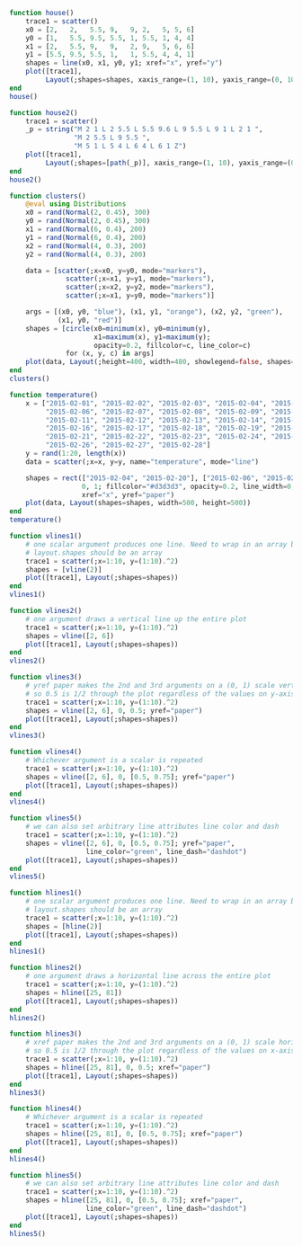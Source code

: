 ```julia
function house()
    trace1 = scatter()
    x0 = [2,   2,   5.5, 9,   9, 2,   5, 5, 6]
    y0 = [1,   5.5, 9.5, 5.5, 1, 5.5, 1, 4, 4]
    x1 = [2,   5.5, 9,   9,   2, 9,   5, 6, 6]
    y1 = [5.5, 9.5, 5.5, 1,   1, 5.5, 4, 4, 1]
    shapes = line(x0, x1, y0, y1; xref="x", yref="y")
    plot([trace1],
         Layout(;shapes=shapes, xaxis_range=(1, 10), yaxis_range=(0, 10)))
end
house()
```


<div id="4edd2360-82f8-445b-8f62-d67de8fa699d" class="plotly-graph-div"></div>

<script>
    window.PLOTLYENV=window.PLOTLYENV || {};
    window.PLOTLYENV.BASE_URL="https://plot.ly";
    Plotly.newPlot('4edd2360-82f8-445b-8f62-d67de8fa699d', [{"type":"scatter"}],
               {"yaxis":{"range":[0,10]},"xaxis":{"range":[1,10]},"margin":{"r":0,"l":0,"b":0,"t":10},"shapes":[{"x0":2.0,"x1":2.0,"y0":1.0,"type":"line","y1":5.5,"xref":"x","yref":"y"},{"x0":2.0,"x1":5.5,"y0":5.5,"type":"line","y1":9.5,"xref":"x","yref":"y"},{"x0":5.5,"x1":9.0,"y0":9.5,"type":"line","y1":5.5,"xref":"x","yref":"y"},{"x0":9.0,"x1":9.0,"y0":5.5,"type":"line","y1":1.0,"xref":"x","yref":"y"},{"x0":9.0,"x1":2.0,"y0":1.0,"type":"line","y1":1.0,"xref":"x","yref":"y"},{"x0":2.0,"x1":9.0,"y0":5.5,"type":"line","y1":5.5,"xref":"x","yref":"y"},{"x0":5.0,"x1":5.0,"y0":1.0,"type":"line","y1":4.0,"xref":"x","yref":"y"},{"x0":5.0,"x1":6.0,"y0":4.0,"type":"line","y1":4.0,"xref":"x","yref":"y"},{"x0":6.0,"x1":6.0,"y0":4.0,"type":"line","y1":1.0,"xref":"x","yref":"y"}]}, {showLink: false});

 </script>



```julia
function house2()
    trace1 = scatter()
    _p = string("M 2 1 L 2 5.5 L 5.5 9.6 L 9 5.5 L 9 1 L 2 1 ",
                "M 2 5.5 L 9 5.5 ",
                "M 5 1 L 5 4 L 6 4 L 6 1 Z")
    plot([trace1],
         Layout(;shapes=[path(_p)], xaxis_range=(1, 10), yaxis_range=(0, 10)))
end
house2()
```


<div id="d158ec2e-f5ed-429f-a91a-977b51d59f3e" class="plotly-graph-div"></div>

<script>
    window.PLOTLYENV=window.PLOTLYENV || {};
    window.PLOTLYENV.BASE_URL="https://plot.ly";
    Plotly.newPlot('d158ec2e-f5ed-429f-a91a-977b51d59f3e', [{"type":"scatter"}],
               {"yaxis":{"range":[0,10]},"xaxis":{"range":[1,10]},"margin":{"r":0,"l":0,"b":0,"t":10},"shapes":[{"type":"path","path":"M 2 1 L 2 5.5 L 5.5 9.6 L 9 5.5 L 9 1 L 2 1 M 2 5.5 L 9 5.5 M 5 1 L 5 4 L 6 4 L 6 1 Z"}]}, {showLink: false});

 </script>



```julia
function clusters()
    @eval using Distributions
    x0 = rand(Normal(2, 0.45), 300)
    y0 = rand(Normal(2, 0.45), 300)
    x1 = rand(Normal(6, 0.4), 200)
    y1 = rand(Normal(6, 0.4), 200)
    x2 = rand(Normal(4, 0.3), 200)
    y2 = rand(Normal(4, 0.3), 200)

    data = [scatter(;x=x0, y=y0, mode="markers"),
              scatter(;x=x1, y=y1, mode="markers"),
              scatter(;x=x2, y=y2, mode="markers"),
              scatter(;x=x1, y=y0, mode="markers")]

    args = [(x0, y0, "blue"), (x1, y1, "orange"), (x2, y2, "green"),
            (x1, y0, "red")]
    shapes = [circle(x0=minimum(x), y0=minimum(y),
                     x1=maximum(x), y1=maximum(y);
                     opacity=0.2, fillcolor=c, line_color=c)
              for (x, y, c) in args]
    plot(data, Layout(;height=400, width=480, showlegend=false, shapes=shapes))
end
clusters()
```


<div id="3f858322-e4f1-42f6-ab86-eda43baf44ed" class="plotly-graph-div"></div>

<script>
    window.PLOTLYENV=window.PLOTLYENV || {};
    window.PLOTLYENV.BASE_URL="https://plot.ly";
    Plotly.newPlot('3f858322-e4f1-42f6-ab86-eda43baf44ed', [{"y":[2.138286040570616,2.4070210362514604,1.2864110083085643,2.4495788705614157,2.16176583172369,2.586563595508996,2.098118919585142,2.5721369622883956,0.9879662808043912,1.8841546303916543,2.1309249836423843,1.618742538275821,1.899141688086465,2.106993114383026,1.7478292527163029,2.843933616864956,1.9569786808267755,1.7454416904011372,2.354755127308577,2.3367057521903978,1.9661848036948384,1.2765071668823542,1.7556725697397249,1.3760437351744326,2.414797076432865,2.105415039828797,2.370148239376076,1.5287797339732176,1.0632117169993405,2.6277491449022827,1.9761468810125868,1.9439849491260228,1.714417065525829,2.1206772331519983,2.076880178636327,2.728825300675741,2.202909907945144,2.4482282558414057,2.414512436816858,1.70204032567701,2.5920172263538723,2.135193705739515,2.2862330724441415,1.9947443388769035,2.100260873431079,2.2439967133648744,2.1326911698055797,2.1257012694980917,0.7333320442929432,2.5611452618532082,2.1735257635337453,1.7346576941654406,1.7893999035367947,1.6411593841039687,1.9897828782652602,1.7151911444379446,1.942558268062846,2.1980450819186035,1.7753354997396837,1.4410154253072913,2.51127697938816,2.1822108208848454,2.1771262023380413,2.4842430909034605,1.4365903694376299,3.5390748835790395,1.9238714735025542,2.0158351098270693,1.7972532058780357,1.9720931754699143,2.587126065976523,1.6102992274377281,2.405315093998162,2.4707708647666675,2.1571461641206016,3.161305461818121,1.989233587489116,2.7593708683710276,2.714676665826359,1.8399467982957038,2.0536531249944576,2.133994826925703,2.1883355477488844,1.4946178963380197,1.7290669797567593,1.5883530512864068,2.0497365051014773,1.6790034836971655,2.26406394382745,2.389486931321965,1.8802944229363976,2.892110764566996,2.505155705599666,2.3305016109841707,2.1160669521687385,1.9418369212863336,1.3741855043994686,1.4290371774346737,1.511291134120985,1.8787259949341628,1.9371272994926592,1.7008835154083064,2.272542404774962,1.6299237791152121,1.2996148828707201,1.9909688235753507,2.5395022042533597,1.8601405775904447,2.2004216379278763,2.0868123175229307,1.2589336991426148,2.26788661011074,1.5499501141238519,3.119134996253642,1.8244384692854205,2.340745156719517,2.1975561462452275,2.4146467604071846,2.2353275121420424,1.7272265104337916,2.6712951073439526,2.62102661657536,1.611912325248404,1.7763993086747183,2.436030490052034,1.7814066274007716,1.6629369730734171,1.9561028728903451,2.4111952946684347,2.8383778131051187,2.7095747535533157,1.79031837828704,2.105145411141432,1.9050778962208705,2.072873426804938,1.89947684121596,1.6495835486682895,1.8795691220237178,2.267512345572353,2.2900178405005964,2.570808677858933,1.3076295266294626,1.4800057433271117,1.9452037767592516,2.1521993471583163,1.7945295041262748,2.036005038621057,1.6871152630591855,2.5529100337451855,2.0435160220388897,1.6466552397788226,2.1641106925206137,1.7663464770909516,2.5729584264239396,1.9701882462964913,1.8244394402425799,1.7865576675614068,1.9870953506570797,1.5386947150636328,1.4891632380439757,2.6425253264099107,1.9020229024816493,2.1287912489834087,2.554389306668602,1.7665987419259115,2.564509140351923,1.7679045457894575,2.5599786244848657,2.6488653222759875,1.6190551644061868,2.660218162445367,1.777620010683857,2.548542158800495,1.4647806749754713,2.7045361683460163,1.1036785431043492,1.8570679854411387,2.2532587399364568,2.742424929945102,2.047917701973601,3.204119837895924,2.219256638901059,1.8001231140842284,1.6221644681412195,1.9831942809069698,2.769380487142064,2.318329052358863,1.8852120483051347,1.5360168591627517,1.635668838747244,1.9951015343656215,2.877408875632531,2.919833891576089,2.094286009640373,1.7193120456411075,1.4864259553902515,1.17060776996655,1.2146661857633503,2.191877357297779,2.2175253510302446,2.4127759700555025,1.4066452697334704,2.362546534567833,1.775136712401542,2.035270842807353,1.9593947756431724,1.6546291442723409,2.157261562173231,1.9834803847676759,2.306135411128198,2.0579643752893593,0.8100814275984045,1.0071396287546563,2.877377022629548,1.7932038324807538,1.2355600715226283,2.085126443789129,2.529782337607686,1.2519173058229758,1.7297543684750514,1.844650647152067,1.8741986242005377,1.8349258134685906,1.7479259019666644,1.6955317013508042,1.9652849727864026,1.6703051597465666,2.4477343120839796,1.4976397090870122,2.1322862170675334,1.6141569939685672,2.3887249132728785,2.114192152411066,2.4755839149896945,1.7472659878671697,2.0542495004663994,2.6442353106876015,2.478352790781675,1.7442770431683574,1.3368380495516003,1.6816315836619,2.245863296431342,1.2937799175385998,2.2950597055657656,2.350749675420675,2.687609331330874,1.7333097945256055,1.3629416289198555,2.3917319493258833,1.9707088766588785,2.4647039164351607,2.3351261151583635,1.2633261183489852,2.201288225324488,2.1144629596094346,1.9128255512539099,1.8987932751849468,1.6424609887636514,2.110267516635804,1.5553689349870088,1.4642633219374295,2.072640694004515,1.9677189372717723,2.7580037014321337,1.4944306344855598,1.4808318861109615,1.9280218803574578,1.668958626771164,2.250505696482709,1.9539089023676335,1.8775644831334741,1.960832101940215,1.5163082070769698,2.101184808189418,1.5769466958854255,1.2883478860139261,1.903901909184758,1.7592858773766207,1.5426540918931335,2.254052562096896,2.173295537385818,1.7855217962077632,2.0465742490411114,2.0844115803960213,1.9374523202137417,1.5050024013814198,1.4528117933079054,2.7514688630318704,2.4203009701239675,1.9243713104683722,2.187301338774136,1.2829908232946237,2.347793843779434,2.2598806084451937,2.1289670417097275,1.246091512460182,2.6561692593160555,1.9889810954026552,2.3861611509817005,2.3308549577560242],"type":"scatter","x":[2.0733559707526235,2.355684173175961,1.932152569008976,1.734039678011987,1.6154967089208467,1.206969565633646,2.7271484553657235,1.3154608178171452,1.822515863133121,0.9285738482070445,2.152473044401638,2.139751086310218,2.1857805750379296,2.2712397449279464,1.570710893387401,1.9411953020976311,2.2167943540981443,2.1952475123150545,2.217895939277164,2.044961697535653,1.6620669227718186,2.7836314808692393,2.02909799258397,2.06644739731488,1.940292948522296,1.9661569132004582,1.6301861287550794,2.372653054718577,1.6642465888906353,1.693670569430434,1.6702880403251936,2.0614054961981134,2.4405318042670388,2.182669609913633,2.4049800469135665,2.088665671874872,2.6183347234294865,1.5128888249056132,1.9811205330324249,1.3824025022359216,2.175345888734512,1.7141070914672893,2.0942446983964196,2.7491941846294,2.0722234317090997,1.2929506401698578,1.4959042630442139,2.1574596610863725,1.9755603504769588,1.8530174894165465,2.8839497545621704,2.4220813227843045,2.14616558504501,2.1210085542645514,2.3245455570482383,2.3974340706014647,1.8312158105928928,1.4178105251579973,1.597288465002685,1.6025452378605296,2.5439658802083542,2.811005205360365,2.1995265660981156,1.7456512387932779,2.302228400720173,1.6655129255095793,2.003887040317069,1.9250867402993141,1.423607120972781,2.2194401056366155,2.1472545410438992,2.5572821774375916,2.6569643076496483,2.884259280938587,2.8131945789163333,2.269668650356693,2.588518300861544,2.9898399135533142,1.8547369548953478,1.8990568776154124,1.1392600050035213,2.402030895116816,2.0810993220973515,2.241933600191662,1.7885414104953106,1.9998038057531744,1.16313637506514,2.6253940415849044,2.3954817665819377,2.339044009397204,1.4561057782971156,1.987622799076097,2.774759523228549,1.6080063726082325,2.1812296484108,2.2976152507721195,1.740126592846492,1.3869377656797277,1.8374729424829137,2.21420552236812,2.1439317807054143,2.5183497743841015,2.2062665354928894,1.5939351508584636,2.1026404554978515,2.183220389110921,2.164424549826538,1.8630927520676126,2.1759685409711893,1.7433887382255795,2.167778464017628,2.4840854409788466,1.9289056859959492,0.9215180678209849,1.661639934512621,1.7561380229713668,1.7248985099587142,2.5797638804528953,2.4209960313597754,2.2592923515972836,1.9226883838408573,2.193110819671241,2.32205003548565,1.9036821055798954,2.168825793827902,1.6229433797933108,1.6105608823262765,2.2666514825299364,1.9712935044710216,2.874609056995899,1.6488972669253816,2.6234496328056958,2.067600897729169,2.388440935450107,1.8375441235940337,2.773300025141949,2.2766297704675287,2.074765774133946,1.7723611110033561,2.1030696225792322,2.1199017501307433,2.23063650376512,1.9757287935793275,2.0004761518976624,1.924312720244789,1.57921749369736,1.5411784086667333,1.7797712127402474,2.3705551778633476,2.0359309479753964,2.1837855566814985,1.7383513198932545,2.49232937601238,2.1205766706208937,1.5044933353936454,1.8749245800222527,1.9205510287493577,1.9822877168190187,1.559767928933792,1.234599305993762,1.7721834354437116,2.5728017837908244,1.96151501990411,1.4092150461592272,1.1756094052451158,1.753320782485631,1.7441535258745144,1.2285652519168657,1.682207126342341,1.910475690719438,0.7955409687419759,1.7677164171840891,2.3669533285143123,0.9277450491585879,1.9901262326926363,2.4882113187315973,2.4174136793079057,1.9541586913049822,1.549013901785385,1.6872556910552505,2.527932711935082,2.1153063750128935,2.3802182286244173,2.3815412832022513,1.5784753394144793,1.542273268677838,1.3463746552341695,1.8343250991546376,1.8464909835698147,2.646575215656391,2.683218981083289,1.893728694528292,2.070139067420655,1.8125539200744885,1.1502017062966958,2.749597910577845,2.084313142167197,2.2133009170389504,2.2755249534316144,1.8865649267230806,1.5768731813305596,1.8959225656447223,1.4301180605369566,1.5219220849591808,1.9860525746633975,2.177642462505818,1.715023208622737,1.1875201099262824,2.330687065842417,2.023344788802724,1.207727988402822,2.154201989977338,1.765585345811453,1.5619668820093195,2.1053907851315325,2.4438001965917193,1.879733301899405,1.9169115140630018,1.7331062660840073,1.8156958981915223,1.6593265128089172,1.7647753706560327,2.0970135678870903,1.0953940085996217,1.8377284794931643,1.9846481339110573,2.231405115643015,1.6262883030700275,2.2781868305709447,2.3057068200752413,2.2756761192383537,2.1604032264820816,1.4794065090916102,1.1815670380926488,1.4291372524284482,1.184574810061696,1.1367071400021695,2.2937112327481244,2.561883336747986,2.6104851925550427,2.6583790384122414,1.9795976367055437,1.1538605191931988,2.4153835627397187,1.7372045165321286,2.4661983238669642,1.2196899642310566,2.6129335656496964,1.1178123263691995,1.8388567961361038,2.2277992480689655,1.368014376935637,1.9168961163110918,2.5221999538979905,1.2805202185982925,2.564334477723381,2.984486293184953,1.5133022043585371,1.1733981813915682,2.2563586840787027,2.1965040883471665,1.6977961356373292,1.4446723319476626,2.1776534258131797,1.9820030672100932,1.8805341257934223,1.395391000478074,1.9633718975974168,1.653357266346389,1.8062070488024333,1.5837778927460815,1.5259703512479328,2.358948691950606,2.4657099010704746,2.7031860511650168,2.1688265723082694,2.462524828077242,1.6409711764148132,1.5139961392399996,2.552754481569848,1.7535958591426635,1.6230683536575234,1.8256868574188845,2.2024260121396244,1.9812538305799674,2.7859146952534326,2.3589122723354348,1.3518825383632986,1.8568230725154031,1.8948794291762971,1.5636307473131024,2.4500372134990402,2.1466449136265013,2.1005673167708045,2.1108278408240952,2.0272484004832614,2.651584874451562,0.5054318946465328,1.4008718281569101,2.0421444572272085],"mode":"markers"},{"y":[5.446421825038317,7.034404057812857,6.438416436405589,5.861493045087929,6.0785666398339675,5.935793153169034,6.975136720054371,6.318114848047901,5.717908508274225,6.103895771150474,6.013912805925335,6.928290652913381,6.243302482267177,6.117892778696727,6.5045133960670185,6.679333808526551,5.715020640578223,5.240683901220487,6.285803269298232,6.693950090494704,6.165814161171469,5.595533571265634,6.01103223393996,5.882731115872356,6.0332585720166545,5.138929059804057,6.020983530057883,5.904258709730184,4.963653750371816,6.058225642656239,5.924970775087553,5.67057838751192,6.168890813668231,6.3628949383643505,5.658650610815897,6.265481104941805,5.8470943639986075,6.446197487564894,6.395278260056226,6.833546437193928,6.5237166967072335,5.634979891680239,5.8161074441615375,6.638596257159743,5.780805830299968,6.59422900203006,6.313160178786586,6.269112764819795,6.446807189733043,6.631522969571861,5.958930650474814,6.622565306998039,5.9432855600301195,5.513648004203651,6.404551814405518,5.613194304565407,6.0474327392342575,5.935730359190124,5.873166959984779,5.640381928099516,5.657260281946278,5.7074169594214395,5.588911254726661,6.252530954715165,5.957052078078811,5.766734603765243,6.223939077632613,6.221299172661548,5.2700162126556815,6.070711928720706,5.96797632514318,5.32150321029131,5.894169434474338,5.723984956568995,6.394726312412619,6.6039730692352565,6.474517435422159,6.101455607921836,6.3056885544866494,5.642164341629995,6.151575054888877,6.193984603587136,5.3771854351345665,5.868748903648864,5.811147351413098,5.690344887177236,6.219026808145241,6.149672584665664,5.8173336737287205,5.8801145160988915,5.856071553162886,6.13185623365303,6.0374269380216585,6.096160132960793,6.060342878959933,5.2179577769961005,6.8198047128761825,6.382462093338702,5.537758983154895,6.183364104705823,5.982471488620931,5.547174066413725,6.262181191225745,5.225964341102999,5.779826448977391,5.248455723433915,5.957825553431929,5.590211233295056,5.867197854719928,6.251936121142857,6.227212078704708,5.829552383677688,5.590337202062716,6.213116104999802,6.435427079042198,6.412216020509018,6.72598914519032,5.757857941505697,6.4483232331966045,6.111145709913908,5.620744750077096,6.2160077264929,6.239736447355778,5.852003360763186,5.0013958078768255,6.339941143377765,6.36193518041221,6.216893777198331,6.182815938495206,6.748097656734489,6.761983381220892,5.958453211837918,5.870197268925956,5.496048607699448,5.695876950271835,6.799701020082601,6.2065024832973625,5.843586679564489,5.327152894559962,5.971490233089737,6.678196070270552,6.325749165166969,5.554097831743529,6.006181591168669,5.638085987510199,4.97779658292635,5.970385143233844,5.951222410543451,5.852331349948143,6.540513027327247,5.2379750232868485,6.0600407403038785,6.051730290437839,6.31784140775532,6.157986968858089,5.397476188918384,5.754714335508275,6.120442045803181,6.03606122197513,5.508579237210778,6.385267455680252,5.537280873549626,5.244245976659957,6.114870621950507,6.496943628595806,7.027467558372009,6.107395870396647,5.933895456021158,6.717614094235545,4.907196747129065,6.058137799827403,5.7357836816430865,5.879788410147746,6.3550117715640635,6.3821999227363175,5.936221692529138,6.015719982931578,6.101058528361968,5.550169214877104,6.169040244058696,6.374507012233272,6.927441198552268,6.028769568836351,6.042767996159622,6.466464408378636,5.780981555066827,6.29898969135648,6.5881078766920815,6.014393479919624,6.126694462644076,6.332116770897383,5.9086244532567855,6.618411460333738,5.548916879316568,5.803678825941175,5.255131354071431,6.30389585344817,6.421944865365982,5.814018077880359,5.6531974264058],"type":"scatter","x":[5.68897089089877,5.544909831922435,6.02351467412181,6.302342980876387,5.96983627466267,6.076322006319023,5.479962722133711,5.847292428906729,6.245680614724889,6.283642407241098,6.465853471387717,5.965867214646309,6.321289740672937,5.434751898509203,6.025733414440161,5.662213595108486,6.002618749163242,6.128307109333132,6.245438212211262,5.816835972661431,6.1067319418127735,5.141611433625338,5.7658745557304965,6.639672030476978,5.597190832566579,5.5894353929446075,6.692557763812136,5.394889274180007,6.698274777145768,5.968516781955213,5.41815728938983,5.786832069980297,5.791476553633618,6.399277252143325,6.186141024634231,6.223594355204495,5.839216778677382,6.598762385406046,5.744255851033731,6.271006223438867,7.171531409225061,6.101750691329419,6.092365978355983,5.0678932556757665,5.9906370600073355,5.291507760867271,6.599603503279175,5.6920769954665476,6.4366092016998,6.734712153033369,6.584701366047733,5.245838172597866,6.190991112497973,6.247044526362199,6.337071595759952,6.3118730547249795,6.7824007624909735,5.765449304559244,5.794740476141486,5.581843536249242,6.083810932489358,6.538030401082291,5.857715939837961,6.019477450125309,5.729902842163626,5.868585004025744,5.860181220778365,5.592627391010382,6.328725748108277,6.342908344822013,6.086743172752269,6.314026531217515,6.571011569927486,5.946683077097827,5.483614871887415,6.290713198155258,5.954040587399842,6.2702027785951024,5.511959341098489,5.71060316946471,6.027601677036963,6.542877551041482,6.408047633983058,5.377150059271125,6.47269378957605,5.813445944373148,6.043673426466722,5.924857873367739,5.973896114412858,5.733558255493081,6.2258666253606485,5.9097743005778485,5.97301439975245,6.490340923575829,5.9063589458519985,6.570057233965775,5.256693833482007,5.9705394659512185,6.208747520248278,6.289980891742103,5.001477848813363,6.727043124791241,6.25453033684985,5.6154599337780295,6.609249881933845,6.625122955783105,5.651199245150509,5.587874008006462,6.24231727134672,5.767914836778445,5.365253490544856,6.214701350705752,6.748168501050428,6.0815543353837445,5.387700006125971,5.954207078248945,6.299528988912221,5.50140191251637,5.858942791355937,5.011687039303915,5.907123857884592,6.574645834518814,6.55336215526296,5.920294296103813,5.845697767665331,5.5384777872981745,5.926429239716424,5.802912361774452,6.254479295989284,5.567417311841747,6.875977631402922,6.008953565712979,5.8792178969823246,6.101551702448682,5.822098420003315,6.03375685069413,6.532390110670768,6.205470845086158,6.480797424737863,6.008425772073894,6.080637611192436,5.910279755535493,5.693415958694599,6.160932511173768,5.442768575659083,5.5049777257769685,5.634787354401425,5.540458948150546,5.8764298183660495,5.669284751094056,6.531350784838075,6.8049938550249145,6.4381210300621285,5.534527741424807,6.260643586858298,5.8745863865325605,5.641530370338913,5.783538652903141,6.403476489310458,5.595269340987719,5.448689383092251,6.325890618611306,6.264023788478821,5.930328531478555,6.634658295066746,6.2952371081651055,6.145430674027022,6.268690949217073,5.6491972317271015,5.3146067403416275,6.282773493318219,5.408778943699218,5.820057457544757,6.155933804052051,5.522151165768009,6.223134847822459,6.095376285915061,6.486379124274444,4.995276944774079,6.155127675007772,6.3216535561170835,6.116786439007968,5.296374785578373,6.04366762591677,5.554963986491002,5.9009112107385215,5.774833599305687,6.456215910807356,6.017527363909737,6.167811962985034,5.274285182748595,5.753897353335071,5.972885227664004,5.468391234463338,6.033305443530059,5.826348946764057,6.337188809707951,6.220869843972076,5.65799805994176,6.672562454699555],"mode":"markers"},{"y":[4.113624893868788,4.338758496384895,4.256916172735096,4.291547589886831,3.8849955958337006,3.928275544030174,4.258762773690275,4.076306404018135,3.6287588450357315,3.537539417466757,4.247766475377048,3.792153051995464,4.114103931115219,4.333497835190567,3.6037010005121974,4.115144514526742,3.9462445409432476,3.8931489363320995,4.058734707616473,4.04444784157945,4.400196800645911,4.41706378063497,3.915094596760416,3.5512357833510424,4.594877491990657,3.948346189434381,4.113099677738396,4.3402184955413805,4.360255863896758,3.833332342392484,3.8893828268797983,3.736226812428172,4.2140465337269735,3.7536038024476754,4.215881301242129,3.5534643405155517,4.486222475129135,4.144213766925829,3.6555205698571696,4.113016162680301,4.059787929986867,4.107742271432146,4.130760159578171,4.006087284431007,4.659843987700007,4.099895426731148,4.160262681589698,3.989405484463013,3.5090002064445827,4.251650204032843,4.3722990421250865,4.153837132296366,4.278691529566694,3.737504895255701,4.031102204857002,3.7520999009962126,3.6636645920857784,3.859928124611639,4.045251805442937,4.232201248778438,4.38066350010657,4.389053032512943,3.329386510260817,3.80459623424659,3.96582273816735,3.830555072817697,4.198234439187729,4.038896820209883,4.399634286094455,4.0165642984061485,3.4112030700060076,4.214420007688909,4.330226368870199,4.096065828627954,3.9530465875619853,4.515829550187825,4.5959576194715055,4.331068805778655,4.062476137442191,4.203453686527639,3.88781054419997,3.7982710184488053,3.5399630716569073,4.335323623856718,4.21734183098134,3.786516474397572,3.998367435961021,4.363578021761249,4.296251727833142,3.4802436607659106,3.8116946754722574,4.019441277957455,4.143249596198616,4.110037294241452,3.8730105413105176,3.9183232615372283,3.8847641106685744,4.107929497755352,4.169659505957779,4.0031352779565035,3.8850091904638395,4.385057062007024,3.767947838471727,4.2437525657313575,3.8188041854329504,4.268315773658862,3.9122155765742415,3.8551079654819858,4.157934186079207,3.8196676307289366,3.44495732109786,4.136772520840564,4.013974185142478,3.527745278415784,3.6756253631896545,3.991959018834448,3.5670823453673624,4.025632770838303,3.7696686280262672,3.789739122521002,4.531048360393116,3.8001846404836455,4.488755428522494,3.814914146330836,4.077226421948285,3.9364134512010436,4.226445893725811,3.472634389526784,4.044579010162055,4.034202376429804,4.378242911193708,3.7607207447094844,3.6563289439678437,3.78014503730539,4.474738922345554,3.491883175320245,4.316487632320203,3.8630211316187113,4.458971682673125,4.2611026257192135,4.569462267583616,4.050164584174575,3.8664793685842596,4.2314800014537495,4.360588569106237,4.283026906156095,4.348348679653352,4.024998707883096,4.181196650971602,3.9985946977849554,4.527128488839325,3.428709003192637,3.4302848178274545,3.7705278440507697,3.8629811679955286,4.520642359381865,4.118785118328632,3.6524693245698003,3.675302655345233,3.5486422501174393,4.3651673129092705,4.296936241805361,4.066955521612972,4.329095035628767,3.917268026151803,4.130619191159728,4.202645760079116,3.9531934567080644,3.680961774418534,3.5499152578040283,3.6993196318346837,3.418592666577734,3.9831636938832853,4.010147331122771,3.804394195703546,3.716553183643035,3.9453851948489693,4.1201875984107375,3.7965603885192394,3.612999232466052,4.3389023441618395,3.7203014170965254,3.2770970300386884,4.055764580855136,3.898759284643119,3.860355752893286,4.1140881821570865,4.077897870793588,3.7231735692236363,3.642175004758103,4.215043379220656,3.485812558847628,4.40506362329118,3.676171822590186,4.197569508355539,4.061231175798637,4.304603553384149,4.303049849666803,3.8586581333448935,3.8220266388435555],"type":"scatter","x":[4.037397740169444,3.669475445585313,3.9536686739748625,4.424228221181288,4.307544172293225,3.6827444444307083,4.220015156741426,4.224960611399745,4.28170591346199,3.6424028787636464,4.005660162973752,4.0955193916913935,4.482537470860027,3.8681271091463305,4.082889953086799,3.7934277676596393,3.904851756780227,3.3718516883368816,3.4555563457204284,3.9053565971808792,3.8273570718949013,4.706177564285019,4.623750465006836,3.528894910433036,3.8787538974525706,4.532745321881479,4.008602661917457,3.9453500872458966,4.748138229649823,4.060170498242098,4.350169459893661,4.240354091921201,3.636967527602267,4.228968630298579,3.9245396148821303,4.196289245402407,3.5907561107017036,4.125630415745558,4.312346463715763,4.070565847408992,4.175356857352693,3.5872234836514534,4.157896906791695,4.081526720672841,3.9117816404505152,4.096615488487538,4.101508734967608,4.236995504373759,4.1401744598272305,3.335339787987017,4.314908714158161,3.557496398498181,3.7580447110002244,3.8814358594066167,3.532360401659657,4.179562747513172,4.467567770455659,4.557717693594122,4.063237875214941,3.604335968151607,3.9880918991265246,4.034328949556794,3.4867548299176665,4.00453226062977,4.176067733257872,3.8314257235874063,3.7970573183866208,4.020933925435516,4.04380941774865,4.020958261596368,3.7745484358867833,3.5541724587132473,4.37175752726952,4.01344357213912,3.5579757324016525,3.934381333760125,4.042713855255821,4.021440652348291,3.9640118603680676,3.9329689198113265,3.9486399572473823,4.168633310549361,4.279079291011221,4.239439533627436,4.210065301432813,3.831544067376617,4.062929328056626,3.9236279428304974,3.852551572973035,3.95043252677701,3.87163630689801,3.955300274189453,3.7438704102296323,3.585349808764774,4.527904442316574,4.410894464365678,3.9117904903246137,4.220933243920571,3.888435020927353,4.449700867741249,4.084241550645388,4.057694128568683,4.111216863856761,4.009249836693641,3.5993629764326562,4.103276667602089,4.316717136069687,3.834488886355606,4.297575170837301,4.354083437044786,3.9041515261786355,3.4377043316957017,4.1184419748451955,3.9568558511330307,3.7916499009512794,4.396016216335166,3.921326446162274,4.064351128912832,4.040993016606199,4.1441191373992075,3.7300096768883897,4.27519376771581,4.226650013405814,3.5653415809371296,4.250778991349075,3.802236311284936,3.9189805032733593,3.7329552681956413,3.8936856415134415,4.18194319018665,4.455360513753416,4.080907820488714,3.6165326988542468,4.575208178956506,4.208945130743218,4.0343562418433,4.098343264093338,4.120454363295355,3.9599061327422174,4.254850267471234,3.692987025889273,3.6860050923441428,4.114867474678139,3.9315806689016926,4.207963191856053,3.5904111730815953,4.0417046490399064,3.7940289740701374,4.200082384199508,4.188720791171429,4.282655236847247,3.817032346095089,4.00776555700101,3.7714639946332653,4.276419229420759,4.033335218934673,3.260797613182351,3.8306446145477695,3.702081073160309,4.058757135181725,4.101601498127143,3.6370785545358384,3.3226146866547563,4.062284822560194,4.0118853830970735,4.229811434533898,3.7706999666115353,4.009082635071542,3.563095184146411,4.312131946190166,3.5744406759689724,3.9858673102879925,4.201167763240214,4.324522637939477,4.20062408768633,4.408310642653924,4.056045050627693,4.194917718793062,4.108990971014729,3.5902208153471724,3.860816196361587,4.09713751035082,3.946528454524051,4.197474517122402,3.5123500875353666,4.040554976558837,4.111924955378799,3.8192067298630037,3.1195004629827734,4.115443180419103,3.9040797915671512,4.150739177492938,4.303849355326145,4.0714626015666475,4.297430373045028,4.3708190485548695,4.221856740501905,4.028739426197423,4.056713308088015,3.889827375688236],"mode":"markers"},{"y":[2.138286040570616,2.4070210362514604,1.2864110083085643,2.4495788705614157,2.16176583172369,2.586563595508996,2.098118919585142,2.5721369622883956,0.9879662808043912,1.8841546303916543,2.1309249836423843,1.618742538275821,1.899141688086465,2.106993114383026,1.7478292527163029,2.843933616864956,1.9569786808267755,1.7454416904011372,2.354755127308577,2.3367057521903978,1.9661848036948384,1.2765071668823542,1.7556725697397249,1.3760437351744326,2.414797076432865,2.105415039828797,2.370148239376076,1.5287797339732176,1.0632117169993405,2.6277491449022827,1.9761468810125868,1.9439849491260228,1.714417065525829,2.1206772331519983,2.076880178636327,2.728825300675741,2.202909907945144,2.4482282558414057,2.414512436816858,1.70204032567701,2.5920172263538723,2.135193705739515,2.2862330724441415,1.9947443388769035,2.100260873431079,2.2439967133648744,2.1326911698055797,2.1257012694980917,0.7333320442929432,2.5611452618532082,2.1735257635337453,1.7346576941654406,1.7893999035367947,1.6411593841039687,1.9897828782652602,1.7151911444379446,1.942558268062846,2.1980450819186035,1.7753354997396837,1.4410154253072913,2.51127697938816,2.1822108208848454,2.1771262023380413,2.4842430909034605,1.4365903694376299,3.5390748835790395,1.9238714735025542,2.0158351098270693,1.7972532058780357,1.9720931754699143,2.587126065976523,1.6102992274377281,2.405315093998162,2.4707708647666675,2.1571461641206016,3.161305461818121,1.989233587489116,2.7593708683710276,2.714676665826359,1.8399467982957038,2.0536531249944576,2.133994826925703,2.1883355477488844,1.4946178963380197,1.7290669797567593,1.5883530512864068,2.0497365051014773,1.6790034836971655,2.26406394382745,2.389486931321965,1.8802944229363976,2.892110764566996,2.505155705599666,2.3305016109841707,2.1160669521687385,1.9418369212863336,1.3741855043994686,1.4290371774346737,1.511291134120985,1.8787259949341628,1.9371272994926592,1.7008835154083064,2.272542404774962,1.6299237791152121,1.2996148828707201,1.9909688235753507,2.5395022042533597,1.8601405775904447,2.2004216379278763,2.0868123175229307,1.2589336991426148,2.26788661011074,1.5499501141238519,3.119134996253642,1.8244384692854205,2.340745156719517,2.1975561462452275,2.4146467604071846,2.2353275121420424,1.7272265104337916,2.6712951073439526,2.62102661657536,1.611912325248404,1.7763993086747183,2.436030490052034,1.7814066274007716,1.6629369730734171,1.9561028728903451,2.4111952946684347,2.8383778131051187,2.7095747535533157,1.79031837828704,2.105145411141432,1.9050778962208705,2.072873426804938,1.89947684121596,1.6495835486682895,1.8795691220237178,2.267512345572353,2.2900178405005964,2.570808677858933,1.3076295266294626,1.4800057433271117,1.9452037767592516,2.1521993471583163,1.7945295041262748,2.036005038621057,1.6871152630591855,2.5529100337451855,2.0435160220388897,1.6466552397788226,2.1641106925206137,1.7663464770909516,2.5729584264239396,1.9701882462964913,1.8244394402425799,1.7865576675614068,1.9870953506570797,1.5386947150636328,1.4891632380439757,2.6425253264099107,1.9020229024816493,2.1287912489834087,2.554389306668602,1.7665987419259115,2.564509140351923,1.7679045457894575,2.5599786244848657,2.6488653222759875,1.6190551644061868,2.660218162445367,1.777620010683857,2.548542158800495,1.4647806749754713,2.7045361683460163,1.1036785431043492,1.8570679854411387,2.2532587399364568,2.742424929945102,2.047917701973601,3.204119837895924,2.219256638901059,1.8001231140842284,1.6221644681412195,1.9831942809069698,2.769380487142064,2.318329052358863,1.8852120483051347,1.5360168591627517,1.635668838747244,1.9951015343656215,2.877408875632531,2.919833891576089,2.094286009640373,1.7193120456411075,1.4864259553902515,1.17060776996655,1.2146661857633503,2.191877357297779,2.2175253510302446,2.4127759700555025,1.4066452697334704,2.362546534567833,1.775136712401542,2.035270842807353,1.9593947756431724,1.6546291442723409,2.157261562173231,1.9834803847676759,2.306135411128198,2.0579643752893593,0.8100814275984045,1.0071396287546563,2.877377022629548,1.7932038324807538,1.2355600715226283,2.085126443789129,2.529782337607686,1.2519173058229758,1.7297543684750514,1.844650647152067,1.8741986242005377,1.8349258134685906,1.7479259019666644,1.6955317013508042,1.9652849727864026,1.6703051597465666,2.4477343120839796,1.4976397090870122,2.1322862170675334,1.6141569939685672,2.3887249132728785,2.114192152411066,2.4755839149896945,1.7472659878671697,2.0542495004663994,2.6442353106876015,2.478352790781675,1.7442770431683574,1.3368380495516003,1.6816315836619,2.245863296431342,1.2937799175385998,2.2950597055657656,2.350749675420675,2.687609331330874,1.7333097945256055,1.3629416289198555,2.3917319493258833,1.9707088766588785,2.4647039164351607,2.3351261151583635,1.2633261183489852,2.201288225324488,2.1144629596094346,1.9128255512539099,1.8987932751849468,1.6424609887636514,2.110267516635804,1.5553689349870088,1.4642633219374295,2.072640694004515,1.9677189372717723,2.7580037014321337,1.4944306344855598,1.4808318861109615,1.9280218803574578,1.668958626771164,2.250505696482709,1.9539089023676335,1.8775644831334741,1.960832101940215,1.5163082070769698,2.101184808189418,1.5769466958854255,1.2883478860139261,1.903901909184758,1.7592858773766207,1.5426540918931335,2.254052562096896,2.173295537385818,1.7855217962077632,2.0465742490411114,2.0844115803960213,1.9374523202137417,1.5050024013814198,1.4528117933079054,2.7514688630318704,2.4203009701239675,1.9243713104683722,2.187301338774136,1.2829908232946237,2.347793843779434,2.2598806084451937,2.1289670417097275,1.246091512460182,2.6561692593160555,1.9889810954026552,2.3861611509817005,2.3308549577560242],"type":"scatter","x":[5.68897089089877,5.544909831922435,6.02351467412181,6.302342980876387,5.96983627466267,6.076322006319023,5.479962722133711,5.847292428906729,6.245680614724889,6.283642407241098,6.465853471387717,5.965867214646309,6.321289740672937,5.434751898509203,6.025733414440161,5.662213595108486,6.002618749163242,6.128307109333132,6.245438212211262,5.816835972661431,6.1067319418127735,5.141611433625338,5.7658745557304965,6.639672030476978,5.597190832566579,5.5894353929446075,6.692557763812136,5.394889274180007,6.698274777145768,5.968516781955213,5.41815728938983,5.786832069980297,5.791476553633618,6.399277252143325,6.186141024634231,6.223594355204495,5.839216778677382,6.598762385406046,5.744255851033731,6.271006223438867,7.171531409225061,6.101750691329419,6.092365978355983,5.0678932556757665,5.9906370600073355,5.291507760867271,6.599603503279175,5.6920769954665476,6.4366092016998,6.734712153033369,6.584701366047733,5.245838172597866,6.190991112497973,6.247044526362199,6.337071595759952,6.3118730547249795,6.7824007624909735,5.765449304559244,5.794740476141486,5.581843536249242,6.083810932489358,6.538030401082291,5.857715939837961,6.019477450125309,5.729902842163626,5.868585004025744,5.860181220778365,5.592627391010382,6.328725748108277,6.342908344822013,6.086743172752269,6.314026531217515,6.571011569927486,5.946683077097827,5.483614871887415,6.290713198155258,5.954040587399842,6.2702027785951024,5.511959341098489,5.71060316946471,6.027601677036963,6.542877551041482,6.408047633983058,5.377150059271125,6.47269378957605,5.813445944373148,6.043673426466722,5.924857873367739,5.973896114412858,5.733558255493081,6.2258666253606485,5.9097743005778485,5.97301439975245,6.490340923575829,5.9063589458519985,6.570057233965775,5.256693833482007,5.9705394659512185,6.208747520248278,6.289980891742103,5.001477848813363,6.727043124791241,6.25453033684985,5.6154599337780295,6.609249881933845,6.625122955783105,5.651199245150509,5.587874008006462,6.24231727134672,5.767914836778445,5.365253490544856,6.214701350705752,6.748168501050428,6.0815543353837445,5.387700006125971,5.954207078248945,6.299528988912221,5.50140191251637,5.858942791355937,5.011687039303915,5.907123857884592,6.574645834518814,6.55336215526296,5.920294296103813,5.845697767665331,5.5384777872981745,5.926429239716424,5.802912361774452,6.254479295989284,5.567417311841747,6.875977631402922,6.008953565712979,5.8792178969823246,6.101551702448682,5.822098420003315,6.03375685069413,6.532390110670768,6.205470845086158,6.480797424737863,6.008425772073894,6.080637611192436,5.910279755535493,5.693415958694599,6.160932511173768,5.442768575659083,5.5049777257769685,5.634787354401425,5.540458948150546,5.8764298183660495,5.669284751094056,6.531350784838075,6.8049938550249145,6.4381210300621285,5.534527741424807,6.260643586858298,5.8745863865325605,5.641530370338913,5.783538652903141,6.403476489310458,5.595269340987719,5.448689383092251,6.325890618611306,6.264023788478821,5.930328531478555,6.634658295066746,6.2952371081651055,6.145430674027022,6.268690949217073,5.6491972317271015,5.3146067403416275,6.282773493318219,5.408778943699218,5.820057457544757,6.155933804052051,5.522151165768009,6.223134847822459,6.095376285915061,6.486379124274444,4.995276944774079,6.155127675007772,6.3216535561170835,6.116786439007968,5.296374785578373,6.04366762591677,5.554963986491002,5.9009112107385215,5.774833599305687,6.456215910807356,6.017527363909737,6.167811962985034,5.274285182748595,5.753897353335071,5.972885227664004,5.468391234463338,6.033305443530059,5.826348946764057,6.337188809707951,6.220869843972076,5.65799805994176,6.672562454699555],"mode":"markers"}],
               {"width":480,"showlegend":false,"margin":{"r":0,"l":0,"b":0,"t":10},"height":400,"shapes":[{"opacity":0.2,"x0":0.5054318946465328,"y0":0.7333320442929432,"x1":2.9898399135533142,"type":"circle","y1":3.5390748835790395,"fillcolor":"blue","line":{"color":"blue"}},{"opacity":0.2,"x0":4.995276944774079,"y0":4.907196747129065,"x1":7.171531409225061,"type":"circle","y1":7.034404057812857,"fillcolor":"orange","line":{"color":"orange"}},{"opacity":0.2,"x0":3.1195004629827734,"y0":3.2770970300386884,"x1":4.748138229649823,"type":"circle","y1":4.659843987700007,"fillcolor":"green","line":{"color":"green"}},{"opacity":0.2,"x0":4.995276944774079,"y0":0.7333320442929432,"x1":7.171531409225061,"type":"circle","y1":3.5390748835790395,"fillcolor":"red","line":{"color":"red"}}]}, {showLink: false});

 </script>



```julia
function temperature()
    x = ["2015-02-01", "2015-02-02", "2015-02-03", "2015-02-04", "2015-02-05",
         "2015-02-06", "2015-02-07", "2015-02-08", "2015-02-09", "2015-02-10",
         "2015-02-11", "2015-02-12", "2015-02-13", "2015-02-14", "2015-02-15",
         "2015-02-16", "2015-02-17", "2015-02-18", "2015-02-19", "2015-02-20",
         "2015-02-21", "2015-02-22", "2015-02-23", "2015-02-24", "2015-02-25",
         "2015-02-26", "2015-02-27", "2015-02-28"]
    y = rand(1:20, length(x))
    data = scatter(;x=x, y=y, name="temperature", mode="line")

    shapes = rect(["2015-02-04", "2015-02-20"], ["2015-02-06", "2015-02-22"],
                  0, 1; fillcolor="#d3d3d3", opacity=0.2, line_width=0,
                  xref="x", yref="paper")
    plot(data, Layout(shapes=shapes, width=500, height=500))
end
temperature()
```


<div id="02df3244-8363-4a2e-b6a0-86f1f08c277d" class="plotly-graph-div"></div>

<script>
    window.PLOTLYENV=window.PLOTLYENV || {};
    window.PLOTLYENV.BASE_URL="https://plot.ly";
    Plotly.newPlot('02df3244-8363-4a2e-b6a0-86f1f08c277d', [{"y":[10,8,16,9,14,13,16,5,16,10,1,5,13,15,3,13,19,18,20,2,14,12,7,11,19,3,3,4],"name":"temperature","type":"scatter","x":["2015-02-01","2015-02-02","2015-02-03","2015-02-04","2015-02-05","2015-02-06","2015-02-07","2015-02-08","2015-02-09","2015-02-10","2015-02-11","2015-02-12","2015-02-13","2015-02-14","2015-02-15","2015-02-16","2015-02-17","2015-02-18","2015-02-19","2015-02-20","2015-02-21","2015-02-22","2015-02-23","2015-02-24","2015-02-25","2015-02-26","2015-02-27","2015-02-28"],"mode":"line"}],
               {"width":500,"margin":{"r":0,"l":0,"b":0,"t":10},"shapes":[{"opacity":0.2,"x0":"2015-02-04","x1":"2015-02-06","y0":0,"type":"rect","y1":1,"fillcolor":"#d3d3d3","line":{"width":0},"xref":"x","yref":"paper"},{"opacity":0.2,"x0":"2015-02-20","x1":"2015-02-22","y0":0,"type":"rect","y1":1,"fillcolor":"#d3d3d3","line":{"width":0},"xref":"x","yref":"paper"}],"height":500}, {showLink: false});

 </script>



```julia
function vlines1()
    # one scalar argument produces one line. Need to wrap in an array because
    # layout.shapes should be an array
    trace1 = scatter(;x=1:10, y=(1:10).^2)
    shapes = [vline(2)]
    plot([trace1], Layout(;shapes=shapes))
end
vlines1()
```


<div id="9cb4b599-010d-46e9-a8d6-489a6da2ce84" class="plotly-graph-div"></div>

<script>
    window.PLOTLYENV=window.PLOTLYENV || {};
    window.PLOTLYENV.BASE_URL="https://plot.ly";
    Plotly.newPlot('9cb4b599-010d-46e9-a8d6-489a6da2ce84', [{"y":[1,4,9,16,25,36,49,64,81,100],"type":"scatter","x":[1,2,3,4,5,6,7,8,9,10]}],
               {"margin":{"r":0,"l":0,"b":0,"t":10},"shapes":[{"x0":2,"x1":2,"y0":0,"type":"line","y1":1,"xref":"x","yref":"paper"}]}, {showLink: false});

 </script>



```julia
function vlines2()
    # one argument draws a vertical line up the entire plot
    trace1 = scatter(;x=1:10, y=(1:10).^2)
    shapes = vline([2, 6])
    plot([trace1], Layout(;shapes=shapes))
end
vlines2()
```


<div id="ad79042e-87ce-45f8-b641-9a76d2d92983" class="plotly-graph-div"></div>

<script>
    window.PLOTLYENV=window.PLOTLYENV || {};
    window.PLOTLYENV.BASE_URL="https://plot.ly";
    Plotly.newPlot('ad79042e-87ce-45f8-b641-9a76d2d92983', [{"y":[1,4,9,16,25,36,49,64,81,100],"type":"scatter","x":[1,2,3,4,5,6,7,8,9,10]}],
               {"margin":{"r":0,"l":0,"b":0,"t":10},"shapes":[{"x0":2,"x1":2,"y0":0,"type":"line","y1":1,"xref":"x","yref":"paper"},{"x0":6,"x1":6,"y0":0,"type":"line","y1":1,"xref":"x","yref":"paper"}]}, {showLink: false});

 </script>



```julia
function vlines3()
    # yref paper makes the 2nd and 3rd arguments on a (0, 1) scale vertically
    # so 0.5 is 1/2 through the plot regardless of the values on y-axis
    trace1 = scatter(;x=1:10, y=(1:10).^2)
    shapes = vline([2, 6], 0, 0.5; yref="paper")
    plot([trace1], Layout(;shapes=shapes))
end
vlines3()
```


<div id="adc1710d-36c9-487b-a354-6e23837bd83c" class="plotly-graph-div"></div>

<script>
    window.PLOTLYENV=window.PLOTLYENV || {};
    window.PLOTLYENV.BASE_URL="https://plot.ly";
    Plotly.newPlot('adc1710d-36c9-487b-a354-6e23837bd83c', [{"y":[1,4,9,16,25,36,49,64,81,100],"type":"scatter","x":[1,2,3,4,5,6,7,8,9,10]}],
               {"margin":{"r":0,"l":0,"b":0,"t":10},"shapes":[{"x0":2,"x1":2,"y0":0,"type":"line","y1":0.5,"yref":"paper"},{"x0":6,"x1":6,"y0":0,"type":"line","y1":0.5,"yref":"paper"}]}, {showLink: false});

 </script>



```julia
function vlines4()
    # Whichever argument is a scalar is repeated
    trace1 = scatter(;x=1:10, y=(1:10).^2)
    shapes = vline([2, 6], 0, [0.5, 0.75]; yref="paper")
    plot([trace1], Layout(;shapes=shapes))
end
vlines4()
```


<div id="6e06540d-9b30-44ce-be14-8d71b15e8acd" class="plotly-graph-div"></div>

<script>
    window.PLOTLYENV=window.PLOTLYENV || {};
    window.PLOTLYENV.BASE_URL="https://plot.ly";
    Plotly.newPlot('6e06540d-9b30-44ce-be14-8d71b15e8acd', [{"y":[1,4,9,16,25,36,49,64,81,100],"type":"scatter","x":[1,2,3,4,5,6,7,8,9,10]}],
               {"margin":{"r":0,"l":0,"b":0,"t":10},"shapes":[{"x0":2,"x1":2,"y0":0,"type":"line","y1":0.5,"yref":"paper"},{"x0":6,"x1":6,"y0":0,"type":"line","y1":0.75,"yref":"paper"}]}, {showLink: false});

 </script>



```julia
function vlines5()
    # we can also set arbitrary line attributes line color and dash
    trace1 = scatter(;x=1:10, y=(1:10).^2)
    shapes = vline([2, 6], 0, [0.5, 0.75]; yref="paper",
                   line_color="green", line_dash="dashdot")
    plot([trace1], Layout(;shapes=shapes))
end
vlines5()
```


<div id="47a116eb-b3c8-4625-a5ee-585d1dbb8bf2" class="plotly-graph-div"></div>

<script>
    window.PLOTLYENV=window.PLOTLYENV || {};
    window.PLOTLYENV.BASE_URL="https://plot.ly";
    Plotly.newPlot('47a116eb-b3c8-4625-a5ee-585d1dbb8bf2', [{"y":[1,4,9,16,25,36,49,64,81,100],"type":"scatter","x":[1,2,3,4,5,6,7,8,9,10]}],
               {"margin":{"r":0,"l":0,"b":0,"t":10},"shapes":[{"x0":2,"x1":2,"y0":0,"type":"line","y1":0.5,"line":{"dash":"dashdot","color":"green"},"yref":"paper"},{"x0":6,"x1":6,"y0":0,"type":"line","y1":0.75,"line":{"dash":"dashdot","color":"green"},"yref":"paper"}]}, {showLink: false});

 </script>



```julia
function hlines1()
    # one scalar argument produces one line. Need to wrap in an array because
    # layout.shapes should be an array
    trace1 = scatter(;x=1:10, y=(1:10).^2)
    shapes = [hline(2)]
    plot([trace1], Layout(;shapes=shapes))
end
hlines1()
```


<div id="ad69f20a-a7b0-48f4-a063-f6fa99c7bcd2" class="plotly-graph-div"></div>

<script>
    window.PLOTLYENV=window.PLOTLYENV || {};
    window.PLOTLYENV.BASE_URL="https://plot.ly";
    Plotly.newPlot('ad69f20a-a7b0-48f4-a063-f6fa99c7bcd2', [{"y":[1,4,9,16,25,36,49,64,81,100],"type":"scatter","x":[1,2,3,4,5,6,7,8,9,10]}],
               {"margin":{"r":0,"l":0,"b":0,"t":10},"shapes":[{"x0":0,"x1":1,"y0":2,"type":"line","y1":2,"xref":"paper","yref":"y"}]}, {showLink: false});

 </script>



```julia
function hlines2()
    # one argument draws a horizontal line across the entire plot
    trace1 = scatter(;x=1:10, y=(1:10).^2)
    shapes = hline([25, 81])
    plot([trace1], Layout(;shapes=shapes))
end
hlines2()
```


<div id="5bfa2407-2dad-473a-8e63-53b0a4aabd05" class="plotly-graph-div"></div>

<script>
    window.PLOTLYENV=window.PLOTLYENV || {};
    window.PLOTLYENV.BASE_URL="https://plot.ly";
    Plotly.newPlot('5bfa2407-2dad-473a-8e63-53b0a4aabd05', [{"y":[1,4,9,16,25,36,49,64,81,100],"type":"scatter","x":[1,2,3,4,5,6,7,8,9,10]}],
               {"margin":{"r":0,"l":0,"b":0,"t":10},"shapes":[{"x0":0,"x1":1,"y0":25,"type":"line","y1":25,"xref":"paper","yref":"y"},{"x0":0,"x1":1,"y0":81,"type":"line","y1":81,"xref":"paper","yref":"y"}]}, {showLink: false});

 </script>



```julia
function hlines3()
    # xref paper makes the 2nd and 3rd arguments on a (0, 1) scale horizontally
    # so 0.5 is 1/2 through the plot regardless of the values on x-axis
    trace1 = scatter(;x=1:10, y=(1:10).^2)
    shapes = hline([25, 81], 0, 0.5; xref="paper")
    plot([trace1], Layout(;shapes=shapes))
end
hlines3()
```


<div id="4341cef2-cb11-46c3-ad11-238179bb2cfc" class="plotly-graph-div"></div>

<script>
    window.PLOTLYENV=window.PLOTLYENV || {};
    window.PLOTLYENV.BASE_URL="https://plot.ly";
    Plotly.newPlot('4341cef2-cb11-46c3-ad11-238179bb2cfc', [{"y":[1,4,9,16,25,36,49,64,81,100],"type":"scatter","x":[1,2,3,4,5,6,7,8,9,10]}],
               {"margin":{"r":0,"l":0,"b":0,"t":10},"shapes":[{"x0":0,"x1":0.5,"y0":25,"type":"line","y1":25,"xref":"paper"},{"x0":0,"x1":0.5,"y0":81,"type":"line","y1":81,"xref":"paper"}]}, {showLink: false});

 </script>



```julia
function hlines4()
    # Whichever argument is a scalar is repeated
    trace1 = scatter(;x=1:10, y=(1:10).^2)
    shapes = hline([25, 81], 0, [0.5, 0.75]; xref="paper")
    plot([trace1], Layout(;shapes=shapes))
end
hlines4()
```


<div id="273ad8b8-20ca-4a85-9a21-2bd8630633ab" class="plotly-graph-div"></div>

<script>
    window.PLOTLYENV=window.PLOTLYENV || {};
    window.PLOTLYENV.BASE_URL="https://plot.ly";
    Plotly.newPlot('273ad8b8-20ca-4a85-9a21-2bd8630633ab', [{"y":[1,4,9,16,25,36,49,64,81,100],"type":"scatter","x":[1,2,3,4,5,6,7,8,9,10]}],
               {"margin":{"r":0,"l":0,"b":0,"t":10},"shapes":[{"x0":0,"x1":0.5,"y0":25,"type":"line","y1":25,"xref":"paper"},{"x0":0,"x1":0.75,"y0":81,"type":"line","y1":81,"xref":"paper"}]}, {showLink: false});

 </script>



```julia
function hlines5()
    # we can also set arbitrary line attributes line color and dash
    trace1 = scatter(;x=1:10, y=(1:10).^2)
    shapes = hline([25, 81], 0, [0.5, 0.75]; xref="paper",
                   line_color="green", line_dash="dashdot")
    plot([trace1], Layout(;shapes=shapes))
end
hlines5()
```


<div id="3bcb6fa5-8e1d-427c-a9d2-ef5be06dce4d" class="plotly-graph-div"></div>

<script>
    window.PLOTLYENV=window.PLOTLYENV || {};
    window.PLOTLYENV.BASE_URL="https://plot.ly";
    Plotly.newPlot('3bcb6fa5-8e1d-427c-a9d2-ef5be06dce4d', [{"y":[1,4,9,16,25,36,49,64,81,100],"type":"scatter","x":[1,2,3,4,5,6,7,8,9,10]}],
               {"margin":{"r":0,"l":0,"b":0,"t":10},"shapes":[{"x0":0,"x1":0.5,"y0":25,"type":"line","y1":25,"xref":"paper","line":{"dash":"dashdot","color":"green"}},{"x0":0,"x1":0.75,"y0":81,"type":"line","y1":81,"xref":"paper","line":{"dash":"dashdot","color":"green"}}]}, {showLink: false});

 </script>



